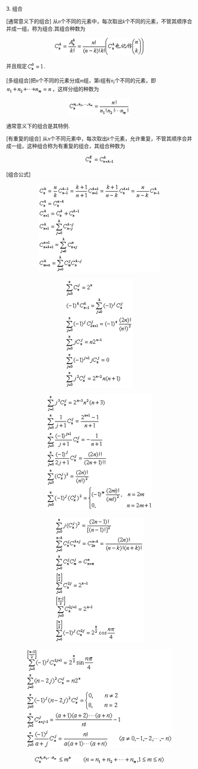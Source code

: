 <div class=Section1>
<p><span lang=EN-US>3. </span><span lang=ZH-CN>组合</span></p>
<p><span lang=EN-US>[</span><span lang=ZH-CN>通常意义下的组合</span><span lang=EN-US>] </span><span
lang=ZH-CN>从</span><i><span lang=EN-US style='font-family:"Times New Roman"'>n</span></i><span
lang=ZH-CN>个不同的元素中，每次取出</span><i><span lang=EN-US style='font-family:"Times New Roman"'>k</span></i><span
lang=ZH-CN>个不同的元素，不管其顺序合并成一组，称为组合</span><span lang=EN-US>.</span><span
lang=ZH-CN>其组合种数为</span></p>
<p align=center style='text-align:center'><span lang=EN-US><img width=246
height=50 src="res/17e9d95da129bdd93c34fb6cc6aaaa52_5340_files/Image317.gif"></span></p>
<p><span lang=ZH-CN>并且规定</span><span lang=EN-US style='font-family:楷体_GB2312'><img
width=46 height=25 src="res/17e9d95da129bdd93c34fb6cc6aaaa52_5340_files/Image318.gif" align=absmiddle></span><span
lang=EN-US>.</span></p>
<p><span lang=EN-US>[</span><span lang=ZH-CN>多组组合</span><span lang=EN-US>]</span><span
lang=ZH-CN>把</span><i><span lang=EN-US style='font-family:"Times New Roman"'>n</span></i><span
lang=ZH-CN>个不同的元素分成</span><i><span lang=EN-US style='font-family:"Times New Roman"'>m</span></i><span
lang=ZH-CN>组，第</span><i><span lang=EN-US style='font-family:"Times New Roman"'>i</span></i><span
lang=ZH-CN>组有</span><i><span lang=EN-US style='font-family:"Times New Roman"'>n<sub>i</sub></span></i><span
lang=ZH-CN>个不同的元素，即</span><span lang=EN-US><img width=125 height=21
src="res/17e9d95da129bdd93c34fb6cc6aaaa52_5340_files/Image319.gif" align=absmiddle></span><span
lang=ZH-CN>，这样分组的种数为</span></p>
<p align=center style='text-align:center'><span lang=EN-US style='font-family:
楷体_GB2312'><img width=166 height=45 src="res/17e9d95da129bdd93c34fb6cc6aaaa52_5340_files/Image320.gif"></span></p>
<p><span lang=ZH-CN>通常意义下的组合是其特例</span><span lang=EN-US>.</span></p>
<p><span lang=EN-US>[</span><span lang=ZH-CN>有重复的组合</span><span lang=EN-US>] </span><span
lang=ZH-CN>从</span><i><span lang=EN-US style='font-family:"Times New Roman"'>n</span></i><span
lang=ZH-CN>个不同元素中，每次取出</span><i><span lang=EN-US style='font-family:"Times New Roman"'>k</span></i><span
lang=ZH-CN>个元素，允许重复，不管其顺序合并成一组，这种组合称为有重复的组合，其组合种数为</span></p>
<p align=center style='text-align:center'><span lang=EN-US style='font-family:
楷体_GB2312'><img width=80 height=25 src="res/17e9d95da129bdd93c34fb6cc6aaaa52_5340_files/Image321.gif"></span></p>
<p><span lang=EN-US>[</span><span lang=ZH-CN>组合公式</span><span lang=EN-US>]</span></p>
<p align=center style='text-align:center'><span lang=EN-US style='font-family:
楷体_GB2312'><img width=329 height=241 src="res/17e9d95da129bdd93c34fb6cc6aaaa52_5340_files/Image322.gif"></span></p>
<p align=center style='text-align:center'><span lang=EN-US style='font-family:
楷体_GB2312'><img width=182 height=294 src="res/17e9d95da129bdd93c34fb6cc6aaaa52_5340_files/Image323.gif"></span></p>
<p align=center style='text-align:center'><span lang=EN-US style='font-family:
楷体_GB2312'><img width=285 height=314 src="res/17e9d95da129bdd93c34fb6cc6aaaa52_5340_files/Image324.gif"></span></p>
<p align=center style='text-align:center'><span lang=EN-US style='font-family:
楷体_GB2312'><img width=238 height=338 src="res/17e9d95da129bdd93c34fb6cc6aaaa52_5340_files/Image325.gif"></span></p>
<p align=center style='text-align:center'><span lang=EN-US style='font-family:
楷体_GB2312'><img width=394 height=268 src="res/17e9d95da129bdd93c34fb6cc6aaaa52_5340_files/Image326.gif"></span></p>
<p align=center style='text-align:center'><span lang=EN-US style='font-family:
楷体_GB2312'><img width=354 height=26 src="res/17e9d95da129bdd93c34fb6cc6aaaa52_5340_files/Image327.gif"></span></p>
</div>